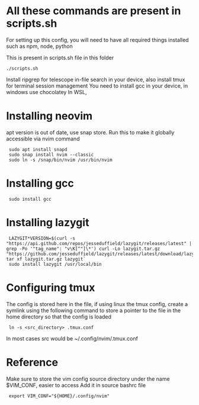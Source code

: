 # All these commands are present in scripts.sh

For setting up this config, you will need to have all required things installed such as npm, node, python

This is present in scripts.sh file in this folder

```
./scripts.sh
```

Install ripgrep for telescope in-file search in your device, also install tmux for terminal session management
You need to install gcc in your device, in windows use chocolatey
In WSL,

# Installing neovim

apt version is out of date, use snap store.
Run this to make it globally accessible via nvim command

```
 sudo apt install snapd
 sudo snap install nvim --classic
 sudo ln -s /snap/bin/nvim /usr/bin/nvim
```

# Installing gcc

```
 sudo install gcc
```

# Installing lazygit

```
 LAZYGIT*VERSION=$(curl -s "https://api.github.com/repos/jesseduffield/lazygit/releases/latest" | grep -Po '"tag_name": "v\K[^"]\*') curl -Lo lazygit.tar.gz "https://github.com/jesseduffield/lazygit/releases/latest/download/lazygit*${LAZYGIT_VERSION}\_Linux_x86_64.tar.gz" tar xf lazygit.tar.gz lazygit`
 sudo install lazygit /usr/local/bin
```

# Configuring tmux

The config is stored here in the file, if using linux the tmux config, create a symlink using the following command to store a pointer to the file in the home directory so that the config is loaded

```
 ln -s <src_directory> .tmux.conf
```

In most cases src would be ~/.config/nvim/.tmux.conf

# Reference

Make sure to store the vim config source directory under the name $VIM_CONF, easier to access
Add it in source bashrc file

```
 export VIM_CONF="${HOME}/.config/nvim"
```
